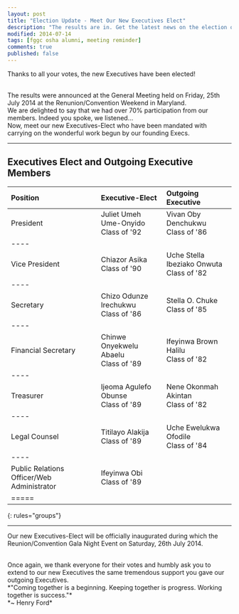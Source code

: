 ```yaml
---
layout: post
title: "Election Update - Meet Our New Executives Elect"
description: "The results are in. Get the latest news on the election of our Executives!"
modified: 2014-07-14
tags: [fggc osha alumni, meeting reminder]
comments: true
published: false
---
```

Thanks to all your votes, the new Executives have been elected! 

<br>
The results were announced at the General Meeting held on Friday, 25th July 2014 at the Renunion/Convention Weekend in Maryland. 

<br>
We are delighted to say that we had over 70% participation from our members. Indeed you spoke, we listened...

<br>
Now, meet our new Executives-Elect who have been mandated with carrying on the wonderful work begun by our founding Execs. 

---

## Executives Elect and Outgoing Executive Members

| Position | Executive-Elect | Outgoing Executive |
|:--------|:--------|:--------|
| President | Juliet Umeh Ume-Onyido <br> Class of '92 | Vivan Oby Denchukwu <br> Class of '86 | 
|----
| Vice President | Chiazor Asika <br> Class of '90 | Uche Stella Ibeziako Onwuta <br> Class of '82 | 
|----
| Secretary | Chizo Odunze Irechukwu <br> Class of '86 | Stella O. Chuke <br> Class of '85 | 
|----
| Financial Secretary | Chinwe Onyekwelu Abaelu <br> Class of '89 | Ifeyinwa Brown Halilu <br> Class of '82 |
|----
| Treasurer | Ijeoma Agulefo Obunse <br> Class of '89 | Nene Okonmah Akintan <br> Class of '82 | 
|----
| Legal Counsel | Titilayo Alakija <br> Class of '89 | Uche Ewelukwa Ofodile <br> Class of '84 | 
|----
| Public Relations Officer/Web Administrator | Ifeyinwa Obi <br> Class of '89 |  |
|=====
{: rules="groups"}

---

Our new Executives-Elect will be officially inaugurated during which the Reunion/Convention Gala Night Event on Saturday, 26th July 2014.

<br>
Once again, we thank everyone for their votes and humbly ask you to extend to our new Executives the same tremendous support you gave our outgoing Executives. 

<br>
*"Coming together is a beginning. Keeping together is progress. Working together is success."*
<br>
*~ Henry Ford*

<br>

